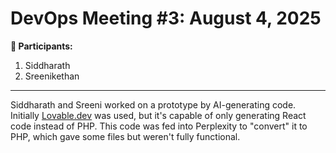 # DevOps Meeting #3: August 4, 2025
**👤 Participants:**
1. Siddharath
2. Sreenikethan

---

Siddharath and Sreeni worked on a prototype by AI-generating code. Initially [Lovable.dev](https://lovable.dev/) was used, but it's capable of only generating React code instead of PHP. This code was fed into Perplexity to "convert" it to PHP, which gave some files but weren't fully functional.
